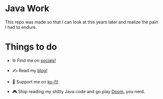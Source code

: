 # Java Work

This repo was made so that I can look at this years later and realize the pain I had to endure.

# Things to do

-   🌐 Find me on [socials!](http://socials.and249.codes/)

-   ✍️ Read my [blog!](https://blog.and249.codes/)

-   💸 Support me on [ko-fi!](https://ko-fi.com/and249)

-   🎮 Stop reading my shitty Java code and go play [Doom,](https://store.steampowered.com/app/2280/DOOM_1993/) you nerd.
